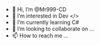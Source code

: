 - 👋 Hi, I’m @Mr999-CD
- 👀 I’m interested in Dev </>
- 🌱 I’m currently learning C#
- 💞️ I’m looking to collaborate on ...
- 📫 How to reach me ...

<!---
Mr999-CD/Mr999-CD is a ✨ special ✨ repository because its `README.md` (this file) appears on your GitHub profile.
You can click the Preview link to take a look at your changes.
--->

